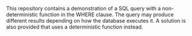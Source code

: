 This repository contains a demonstration of a SQL query with a non-deterministic function in the WHERE clause. The query may produce different results depending on how the database executes it. A solution is also provided that uses a deterministic function instead.